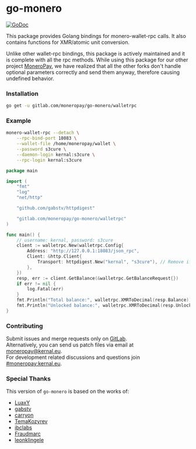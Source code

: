 # go-monero
[![GoDoc](https://godoc.org/gitlab.com/moneropay/go-monero/walletrpc?status.svg)](https://godoc.org/gitlab.com/moneropay/go-monero/walletrpc)

This package provides Golang bindings for monero-wallet-rpc calls.
It also contains functions for XMR/atomic unit conversion.

Unlike other wallet-rpc bindings, this package is actively maintained and it is complete
with all the rpc methods. While using this package for our other project [MoneroPay](https://gitlab.com/moneropay/moneropay),
we have realized that all the other forks don't handle optional parameters correctly and send them anyway,
therefore causing undefined behavior.

### Installation
```sh
go get -u gitlab.com/moneropay/go-monero/walletrpc
```

### Example
```sh
monero-wallet-rpc --detach \
	--rpc-bind-port 18083 \
	--wallet-file /home/moneropay/wallet \
	--password s3cure \
	--daemon-login kernal:s3cure \
	--rpc-login kernal:s3cure
```
```go
package main

import (
	"fmt"
	"log"
	"net/http"

	"github.com/gabstv/httpdigest"

	"gitlab.com/moneropay/go-monero/walletrpc"
)

func main() {
	// username: kernal, password: s3cure
	client := walletrpc.New(walletrpc.Config{
		Address: "http://127.0.0.1:18083/json_rpc",
		Client: &http.Client{
			Transport: httpdigest.New("kernal", "s3cure"), // Remove if no auth.
		},
	})
	resp, err := client.GetBalance(&walletrpc.GetBalanceRequest{})
	if err != nil {
		log.Fatal(err)
	}
	fmt.Println("Total balance:", walletrpc.XMRToDecimal(resp.Balance))
	fmt.Println("Unlocked balance:", walletrpc.XMRToDecimal(resp.UnlockedBalance))
}
```

### Contributing
Submit issues and merge requests only on [GitLab](https://gitlab.com/moneropay/go-monero/).\
Alternatively, you can send us patch files via email at [moneropay@kernal.eu](mailto:moneropay@kernal.eu).\
For development related discussions and questions join [#moneropay:kernal.eu](https://matrix.to/#/#moneropay:kernal.eu).

### Special Thanks
This version of `go-monero` is based on the works of:
- [LuaxY](https://github.com/LuaxY/go-monero)
- [gabstv](https://github.com/gabstv/go-monero)
- [carryon](https://github.com/carryon/go-monero)
- [TemaKozyrev](https://github.com/TemaKozyrev/go-monero)
- [ibclabs](https://github.com/ibclabs/go-monero)
- [Fraudmarc](https://github.com/Fraudmarc/go-monero)
- [leonklingele](https://github.com/leonklingele/go-moner)
